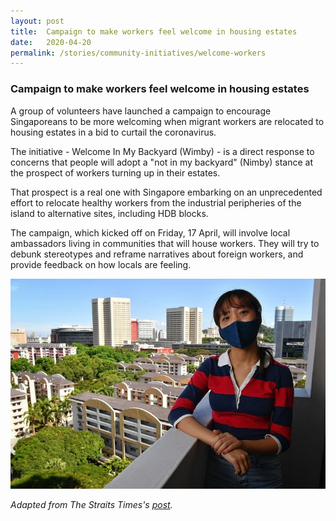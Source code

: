```yaml
---
layout: post
title:  Campaign to make workers feel welcome in housing estates
date:   2020-04-20
permalink: /stories/community-initiatives/welcome-workers
---
```


### Campaign to make workers feel welcome in housing estates

A group of volunteers have launched a campaign to encourage Singaporeans to be more welcoming when migrant workers are relocated to housing estates in a bid to curtail the coronavirus.

The initiative - Welcome In My Backyard (Wimby) - is a direct response to concerns that people will adopt a "not in my backyard" (Nimby) stance at the prospect of workers turning up in their estates.

That prospect is a real one with Singapore embarking on an unprecedented effort to relocate healthy workers from the industrial peripheries of the island to alternative sites, including HDB blocks.

The campaign, which kicked off on Friday, 17 April, will involve local ambassadors living in communities that will house workers. They will try to debunk stereotypes and reframe narratives about foreign workers, and provide feedback on how locals are feeling.

![Welcome Workers](/images/stories/ST_20200420_VNYSWELCOMX_5611431.jpg/)

_Adapted from The Straits Times's [post](https://www.straitstimes.com/singapore/campaign-to-make-workers-feel-welcome-in-housing-estates)._
